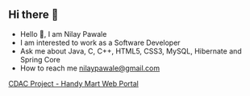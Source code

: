 ## Hi there 👋

- Hello 👋, I am Nilay Pawale
- I am interested to work as a Software Developer
- Ask me about Java, C, C++, HTML5, CSS3, MySQL, Hibernate and Spring Core
- How to reach me nilaypawale@gmail.com
  
<a href="README.md">CDAC Project - Handy Mart Web Portal</a>
<!--
**NilayPawale/NilayPawale** is a ✨ _special_ ✨ repository because its `README.md` (this file) appears on your GitHub profile.

Here are some ideas to get you started:

- 🔭 I’m currently working on ...
- 🌱 I’m currently learning ...
- 👯 I’m looking to collaborate on ...
- 🤔 I’m looking for help with ...
- 💬 Ask me about ...
- 📫 How to reach me: ...
- 😄 Pronouns: ...
- ⚡ Fun fact: ...
-->
